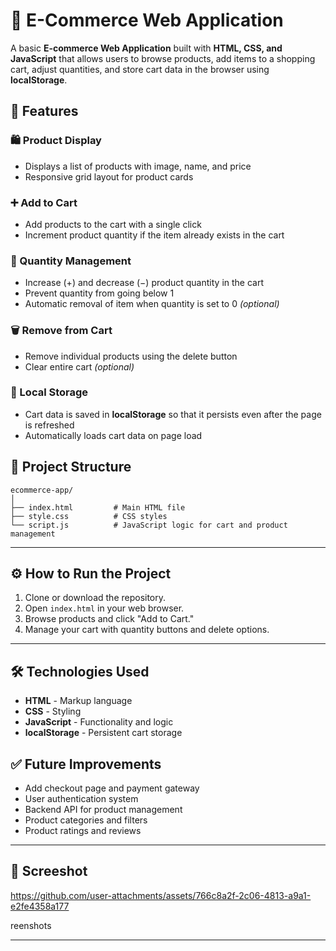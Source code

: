 # 🛒 E-Commerce Web Application

A basic **E-commerce Web Application** built with **HTML, CSS, and JavaScript** that allows users to browse products, add items to a shopping cart, adjust quantities, and store cart data in the browser using **localStorage**.


## 🚀 Features

### 🛍️ Product Display

* Displays a list of products with image, name, and price
* Responsive grid layout for product cards

### ➕ Add to Cart

* Add products to the cart with a single click
* Increment product quantity if the item already exists in the cart

### 🔢 Quantity Management

* Increase (+) and decrease (−) product quantity in the cart
* Prevent quantity from going below 1
* Automatic removal of item when quantity is set to 0 *(optional)*

### 🗑️ Remove from Cart

* Remove individual products using the delete button
* Clear entire cart *(optional)*

### 💾 Local Storage

* Cart data is saved in **localStorage** so that it persists even after the page is refreshed
* Automatically loads cart data on page load

## 📂 Project Structure

```
ecommerce-app/
│
├── index.html         # Main HTML file
├── style.css          # CSS styles
└── script.js          # JavaScript logic for cart and product management
```

---

## ⚙️ How to Run the Project

1. Clone or download the repository.
2. Open `index.html` in your web browser.
3. Browse products and click "Add to Cart."
4. Manage your cart with quantity buttons and delete options.

---

## 🛠️ Technologies Used

* **HTML** - Markup language
* **CSS** - Styling
* **JavaScript** - Functionality and logic
* **localStorage** - Persistent cart storage

 
## ✅ Future Improvements

* Add checkout page and payment gateway
* User authentication system
* Backend API for product management
* Product categories and filters
* Product ratings and reviews

---

## 📸 Screeshot

https://github.com/user-attachments/assets/766c8a2f-2c06-4813-a9a1-e2fe4358a177

reenshots



---

